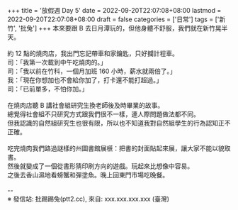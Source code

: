 +++
title = '放假週 Day 5'
date = 2022-09-20T22:07:08+08:00
lastmod = 2022-09-20T22:07:08+08:00
draft = false
categories = ['日常']
tags = ['新竹', '批兔']
+++
本來要跟 B 去日月潭玩的，但他身體不舒服，我們就在新竹晃半天。<br>
<br>
約 12 點的燒肉店，我出門忘記帶車和家鑰匙，只好攔計程車。<br>
司：「我第一次載到中午吃燒肉的。」<br>
司：「我以前在竹科，一個月加班 160 小時，薪水就兩倍了。」<br>
我：「現在你想加也不會給你加了，打卡還不能打超過。」<br>
司：「已前單多，不怕你加。」<br>
<br>
在燒肉店聽 B 講社會組研究生換老師後及時畢業的故事。<br>
總覺得社會組不只研究方式跟我們很不一樣，連人際問題做法都不同。<br>
但我認識的自然組研究生也很有限，所以也不知道我對自然組學生的行為認知正不正確。<br>
<br>
吃完燒肉我們路過謎樣的州圖書館展𣞢：把書的封面貼起來展，讓大家不能以貌取書。<br>
然後就變成了一個從書形猜印刷方向的遊戲。玩起來比想像中容易。<br>
之後去香山濕地看螃蟹和彈塗魚。晚上回東門市場吃晚餐。<br>
<br>
--<br>
※ 發信站: 批踢踢兔(ptt2.cc), 來自: xxx.xxx.xxx.xxx (臺灣)<br>
